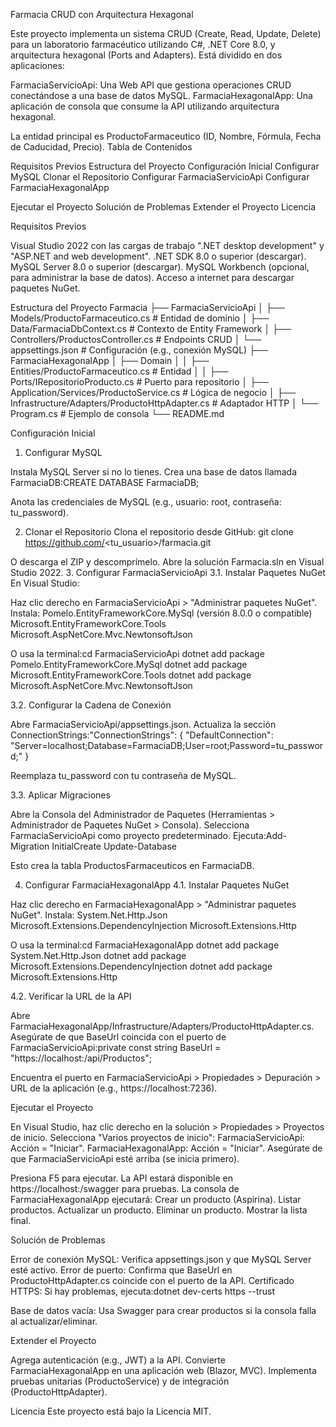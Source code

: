 ﻿Farmacia CRUD con Arquitectura Hexagonal

Este proyecto implementa un sistema CRUD (Create, Read, Update, Delete) para un laboratorio farmacéutico utilizando C#, .NET Core 8.0, y arquitectura hexagonal (Ports and Adapters). Está dividido en dos aplicaciones:

FarmaciaServicioApi: Una Web API que gestiona operaciones CRUD conectándose a una base de datos MySQL.
FarmaciaHexagonalApp: Una aplicación de consola que consume la API utilizando arquitectura hexagonal.

La entidad principal es ProductoFarmaceutico (ID, Nombre, Fórmula, Fecha de Caducidad, Precio).
Tabla de Contenidos

Requisitos Previos
Estructura del Proyecto
Configuración Inicial
Configurar MySQL
Clonar el Repositorio
Configurar FarmaciaServicioApi
Configurar FarmaciaHexagonalApp


Ejecutar el Proyecto
Solución de Problemas
Extender el Proyecto
Licencia

Requisitos Previos

Visual Studio 2022 con las cargas de trabajo ".NET desktop development" y "ASP.NET and web development".
.NET SDK 8.0 o superior (descargar).
MySQL Server 8.0 o superior (descargar).
MySQL Workbench (opcional, para administrar la base de datos).
Acceso a internet para descargar paquetes NuGet.

Estructura del Proyecto
Farmacia
├── FarmaciaServicioApi
│   ├── Models/ProductoFarmaceutico.cs       # Entidad de dominio
│   ├── Data/FarmaciaDbContext.cs            # Contexto de Entity Framework
│   ├── Controllers/ProductosController.cs   # Endpoints CRUD
│   └── appsettings.json                    # Configuración (e.g., conexión MySQL)
├── FarmaciaHexagonalApp
│   ├── Domain
│   │   ├── Entities/ProductoFarmaceutico.cs # Entidad
│   │   ├── Ports/IRepositorioProducto.cs   # Puerto para repositorio
│   ├── Application/Services/ProductoService.cs # Lógica de negocio
│   ├── Infrastructure/Adapters/ProductoHttpAdapter.cs # Adaptador HTTP
│   └── Program.cs                          # Ejemplo de consola
└── README.md

Configuración Inicial
1. Configurar MySQL

Instala MySQL Server si no lo tienes.
Crea una base de datos llamada FarmaciaDB:CREATE DATABASE FarmaciaDB;


Anota las credenciales de MySQL (e.g., usuario: root, contraseña: tu_password).

2. Clonar el Repositorio
Clona el repositorio desde GitHub:
git clone https://github.com/<tu_usuario>/farmacia.git

O descarga el ZIP y descomprímelo.
Abre la solución Farmacia.sln en Visual Studio 2022.
3. Configurar FarmaciaServicioApi
3.1. Instalar Paquetes NuGet
En Visual Studio:

Haz clic derecho en FarmaciaServicioApi > "Administrar paquetes NuGet".
Instala:
Pomelo.EntityFrameworkCore.MySql (versión 8.0.0 o compatible)
Microsoft.EntityFrameworkCore.Tools
Microsoft.AspNetCore.Mvc.NewtonsoftJson


O usa la terminal:cd FarmaciaServicioApi
dotnet add package Pomelo.EntityFrameworkCore.MySql
dotnet add package Microsoft.EntityFrameworkCore.Tools
dotnet add package Microsoft.AspNetCore.Mvc.NewtonsoftJson



3.2. Configurar la Cadena de Conexión

Abre FarmaciaServicioApi/appsettings.json.
Actualiza la sección ConnectionStrings:"ConnectionStrings": {
  "DefaultConnection": "Server=localhost;Database=FarmaciaDB;User=root;Password=tu_password;"
}

Reemplaza tu_password con tu contraseña de MySQL.

3.3. Aplicar Migraciones

Abre la Consola del Administrador de Paquetes (Herramientas > Administrador de Paquetes NuGet > Consola).
Selecciona FarmaciaServicioApi como proyecto predeterminado.
Ejecuta:Add-Migration InitialCreate
Update-Database

Esto crea la tabla ProductosFarmaceuticos en FarmaciaDB.

4. Configurar FarmaciaHexagonalApp
4.1. Instalar Paquetes NuGet

Haz clic derecho en FarmaciaHexagonalApp > "Administrar paquetes NuGet".
Instala:
System.Net.Http.Json
Microsoft.Extensions.DependencyInjection
Microsoft.Extensions.Http


O usa la terminal:cd FarmaciaHexagonalApp
dotnet add package System.Net.Http.Json
dotnet add package Microsoft.Extensions.DependencyInjection
dotnet add package Microsoft.Extensions.Http



4.2. Verificar la URL de la API

Abre FarmaciaHexagonalApp/Infrastructure/Adapters/ProductoHttpAdapter.cs.
Asegúrate de que BaseUrl coincida con el puerto de FarmaciaServicioApi:private const string BaseUrl = "https://localhost:<puerto>/api/Productos";

Encuentra el puerto en FarmaciaServicioApi > Propiedades > Depuración > URL de la aplicación (e.g., https://localhost:7236).

Ejecutar el Proyecto

En Visual Studio, haz clic derecho en la solución > Propiedades > Proyectos de inicio.
Selecciona "Varios proyectos de inicio":
FarmaciaServicioApi: Acción = "Iniciar".
FarmaciaHexagonalApp: Acción = "Iniciar".
Asegúrate de que FarmaciaServicioApi esté arriba (se inicia primero).


Presiona F5 para ejecutar.
La API estará disponible en https://localhost:<puerto>/swagger para pruebas.
La consola de FarmaciaHexagonalApp ejecutará:
Crear un producto (Aspirina).
Listar productos.
Actualizar un producto.
Eliminar un producto.
Mostrar la lista final.



Solución de Problemas

Error de conexión MySQL: Verifica appsettings.json y que MySQL Server esté activo.
Error de puerto: Confirma que BaseUrl en ProductoHttpAdapter.cs coincide con el puerto de la API.
Certificado HTTPS: Si hay problemas, ejecuta:dotnet dev-certs https --trust


Base de datos vacía: Usa Swagger para crear productos si la consola falla al actualizar/eliminar.

Extender el Proyecto

Agrega autenticación (e.g., JWT) a la API.
Convierte FarmaciaHexagonalApp en una aplicación web (Blazor, MVC).
Implementa pruebas unitarias (ProductoService) y de integración (ProductoHttpAdapter).

Licencia
Este proyecto está bajo la Licencia MIT.
